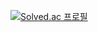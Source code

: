 [![Solved.ac
프로필](http://mazassumnida.wtf/api/v2/generate_badge?boj={yonsei_coleen})](https://solved.ac/{yonsei_coleen})
<!--
**Kwak-MJ/Kwak-MJ** is a ✨ _special_ ✨ repository because its `README.md` (this file) appears on your GitHub profile.

Here are some ideas to get you started:

- 🔭 I’m currently working on ...
- 🌱 I’m currently learning ...
- 👯 I’m looking to collaborate on ...
- 🤔 I’m looking for help with ...
- 💬 Ask me about ...
- 📫 How to reach me: ...
- 😄 Pronouns: ...
- ⚡ Fun fact: ...
-->
